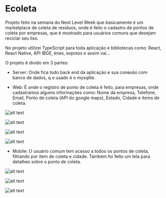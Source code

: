 # Ecoleta

Projeto feito na semana do Next Level Week que basicamente é um marketplace de coleta de resíduos, onde é feito o cadastro de pontos de coleta por empresas, que é mostrado para usuários comuns que desejam reciclar seu lixo.

No projeto utilizei TypeScript para toda aplicação e bibliotecas como: React, React Native, API IBGE, knex, express e assim vai...

O projeto é divido em 3 partes:
- Server: Onde fica todo back end da aplicação e sua conexão com banco de dados, q o usado é o mysqlite.

- Web: É onde o registro de ponto de coleta é feito, para empresas, onde cadastramos algums informações como: Nome da empresa, Telefone, Email, Ponto de coleta (API do google maps), Estado, Cidade e items de coleta.


![alt text](https://github.com/FelipeQueiroz/Ecoleta/blob/master/prints/web.jpeg?raw=true)

![alt text](https://github.com/FelipeQueiroz/Ecoleta/blob/master/prints/web2.jpeg?raw=true)

![alt text](https://github.com/FelipeQueiroz/Ecoleta/blob/master/prints/web3.jpeg?raw=true)

![alt text](https://github.com/FelipeQueiroz/Ecoleta/blob/master/prints/web4.jpeg?raw=true)



- Mobile: O usuário comum tem acesso a todos os pontos de coleta, filtrando por item de coleta e cidade. Também foi feito um tela para detalhes sobre o ponto de coleta.

![alt text](https://github.com/FelipeQueiroz/Ecoleta/blob/master/prints/mobile.jpeg?raw=true)

![alt text](https://github.com/FelipeQueiroz/Ecoleta/blob/master/prints/mobile2.jpeg?raw=true)

![alt text](https://github.com/FelipeQueiroz/Ecoleta/blob/master/prints/mobile3.jpeg?raw=true)
